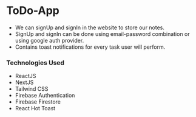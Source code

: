 # ToDo-App 
- We can signUp and signIn in the website to store our notes.
- SignUp and signIn can be done using email-password combination or using google auth provider. 
- Contains toast notifications for every task user will perform.

### Technologies Used
- ReactJS
- NextJS
- Tailwind CSS
- Firebase Authentication
- Firebase  Firestore
- React Hot Toast